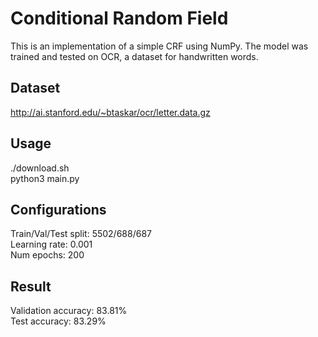 # Conditional Random Field
This is an implementation of a simple CRF using NumPy. The model was trained and tested on OCR, a dataset for handwritten words.

## Dataset
http://ai.stanford.edu/~btaskar/ocr/letter.data.gz
## Usage
./download.sh <br />
python3 main.py

## Configurations
Train/Val/Test split: 5502/688/687 <br />
Learning rate: 0.001 <br />
Num epochs: 200

## Result
Validation accuracy: 83.81% <br />
Test accuracy: 83.29%


